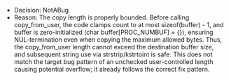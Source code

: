 - Decision: NotABug
- Reason: The copy length is properly bounded. Before calling copy_from_user, the code clamps count to at most sizeof(buffer) - 1, and buffer is zero-initialized (char buffer[PROC_NUMBUF] = {}), ensuring NUL-termination even when copying the maximum allowed bytes. Thus, the copy_from_user length cannot exceed the destination buffer size, and subsequent string use via strstrip/kstrtoint is safe. This does not match the target bug pattern of an unchecked user-controlled length causing potential overflow; it already follows the correct fix pattern.
